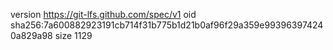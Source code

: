 version https://git-lfs.github.com/spec/v1
oid sha256:7a600882923191cb714f31b775b1d21b0af96f29a359e993963974240a829a98
size 1129
